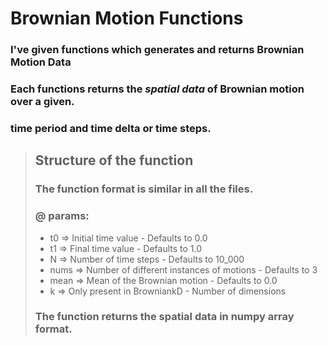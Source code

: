 # Brownian Motion Functions

### I've given functions which generates and returns Brownian Motion Data
### Each functions returns the _spatial data_ of Brownian motion over a given.
### time period and **time delta** or **time steps**.

##
> ## Structure of the function
>
> ### The function format is similar in all the files.
> ### @ params:
> - t0 => Initial time value - Defaults to 0.0
> - t1 => Final time value - Defaults to 1.0
> - N  => Number of time steps - Defaults to 10_000
> - nums => Number of different instances of motions - Defaults to 3
> - mean => Mean of the Brownian motion - Defaults to 0.0
> - k => Only present in BrowniankD - Number of dimensions
>
> ### The function returns the spatial data in numpy array format.
